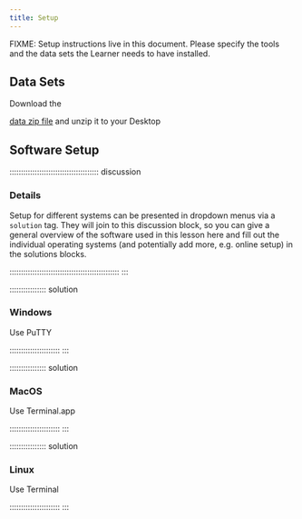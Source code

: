 ```yaml
---
title: Setup
---
```


FIXME: Setup instructions live in this document. Please specify the tools and the data sets the Learner needs to have installed.

## Data Sets


<!--
FIXME: place any data you want learners to use in `episodes/data` and then use
       a relative link ( [data zip file](data/lesson-data.zip) ) to provide a
       link to it, replacing the example.com link.
--> Download the 

[data zip file](https://example.com/FIXME) and unzip it to your Desktop

## Software Setup

::::::::::::::::::::::::::::::::::::::: discussion

### Details

Setup for different systems can be presented in dropdown menus via a `solution` tag. They will join to this discussion block, so you can give a general overview of the software used in this lesson here and fill out the individual operating systems (and potentially add more, e.g. online setup) in the solutions blocks.

::::::::::::::::::::::::::::::::::::::::::::::::
:::

:::::::::::::::: solution

### Windows

Use PuTTY

::::::::::::::::::::::
:::

:::::::::::::::: solution

### MacOS

Use Terminal.app

::::::::::::::::::::::
:::


:::::::::::::::: solution

### Linux

Use Terminal

::::::::::::::::::::::
:::

